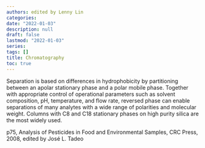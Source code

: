 ```yaml
---
authors: edited by Lenny Lin
categories:
date: "2022-01-03"
description: null
draft: false
lastmod: "2022-01-03"
series: 
tags: []
title: Chromatography
toc: true
---
```




<!--more-->

Separation is based on differences in hydrophobicity by partitioning between an apolar stationary phase and a polar mobile phase. Together with appropriate control of operational parameters such as solvent composition, pH, temperature, and flow rate, reversed phase can enable separations of many analytes with a wide range of polarities and molecular weight. Columns with C8 and C18 stationary phases on high purity silica are the most widely used. 

p75, Analysis of Pesticides in Food and Environmental Samples, CRC Press, 2008, edited by Jos&eacute; L. Tadeo
